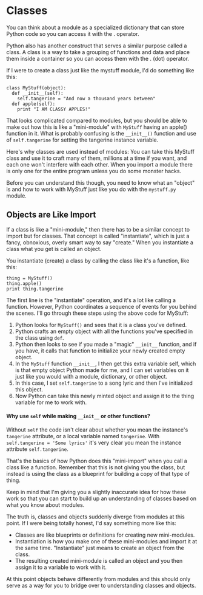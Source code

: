# Classes

You can think about a module as a specialized dictionary that can store Python code so you can access it with the . operator.

Python also has another construct that serves a similar purpose called a class. A class is a way to take a grouping of functions and data and place them inside a container so you can access them with the . (dot) operator.

If I were to create a class just like the mystuff module, I'd do something like this:

    class MyStuff(object):
      def __init__(self):
        self.tangerine = "And now a thousand years between"
      def apple(self):
        print "I AM CLASSY APPLES!"

That looks complicated compared to modules, but you should be able to make out how this is like a "mini-module" with `MyStuff` having an apple() function in it. What is probably confusing is the `__init__()` function and use of `self.tangerine` for setting the tangerine instance variable.

Here's why classes are used instead of modules:
You can take this MyStuff class and use it to craft many of them, millions at a time if you want, and each one won't interfere with each other. When you import a module there is only one for the entire program unless you do some monster hacks.

Before you can understand this though, you need to know what an "object" is and how to work with MyStuff just like you do with the `mystuff.py` module.

## Objects are Like Import

If a class is like a "mini-module," then there has to be a similar concept to import but for classes. That concept is called "instantiate", which is just a fancy, obnoxious, overly smart way to say "create." When you instantiate a class what you get is called an object.

You instantiate (create) a class by calling the class like it's a function, like this:

    thing = MyStuff()
    thing.apple()
    print thing.tangerine

The first line is the "instantiate" operation, and it's a lot like calling a function. However, Python coordinates a sequence of events for you behind the scenes. I'll go through these steps using the above code for MyStuff:

1. Python looks for `MyStuff()` and sees that it is a class you've defined.
2. Python crafts an empty object with all the functions you've specified in the class using `def`.
3. Python then looks to see if you made a "magic" `__init__` function, and if you have, it calls that function to initialize your newly created empty object.
4. In the `MyStuff` function `__init__`, I then get this extra variable self, which is that empty object Python made for me, and I can set variables on it just like you would with a module, dictionary, or other object.
5. In this case, I set `self.tangerine` to a song lyric and then I've initialized this object.
6. Now Python can take this newly minted object and assign it to the thing variable for me to work with.

#### Why use `self` while making `__init__` or other functions?

Without `self` the code isn't clear about whether you mean the instance's `tangerine` attribute, or a local variable named `tangerine`. With `self.tangerine = 'Some lyrics'` it's very clear you mean the instance attribute `self.tangerine`.

That's the basics of how Python does this "mini-import" when you call a class like a function. Remember that this is not giving you the class, but instead is using the class as a blueprint for building a copy of that type of thing.

Keep in mind that I'm giving you a slightly inaccurate idea for how these work so that you can start to build up an understanding of classes based on what you know about modules.

The truth is, classes and objects suddenly diverge from modules at this point.
If I were being totally honest, I'd say something more like this:

* Classes are like blueprints or definitions for creating new mini-modules.
* Instantiation is how you make one of these mini-modules and import it at the same time. "Instantiate" just means to create an object from the class.
* The resulting created mini-module is called an object and you then assign it to a variable to work with it.

At this point objects behave differently from modules and this should only serve as a way for you to bridge over to understanding classes and objects.
